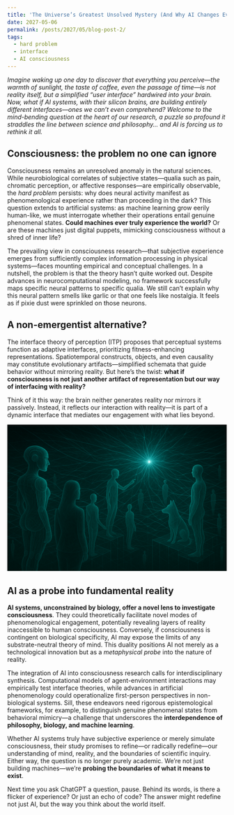 ```yaml
---
title: 'The Universe’s Greatest Unsolved Mystery (And Why AI Changes Everything)'
date: 2027-05-06
permalink: /posts/2027/05/blog-post-2/
tags:
  - hard problem
  - interface
  - AI consciousness
---
```


_Imagine waking up one day to discover that everything you perceive—the warmth of sunlight, the taste of coffee, even the passage of time—is not reality itself, but a simplified “user interface” hardwired into your brain. Now, what if AI systems, with their silicon brains, are building entirely different interfaces—ones we can’t even comprehend? Welcome to the mind-bending question at the heart of our research, a puzzle so profound it straddles the line between science and philosophy… and AI is forcing us to rethink it all._

## Consciousness: the problem no one can ignore

Consciousness remains an unresolved anomaly in the natural sciences. While neurobiological correlates of subjective states—qualia such as pain, chromatic perception, or affective responses—are empirically observable, the _hard problem_ persists: why does neural activity manifest as phenomenological experience rather than proceeding in the dark? This question extends to artificial systems: as machine learning grow eerily human-like, we must interrogate whether their operations entail genuine phenomenal states. **Could machines ever truly experience the world?** Or are these machines just digital puppets, mimicking consciousness without a shred of inner life?

The prevailing view in consciousness research—that subjective experience emerges from sufficiently complex information processing in physical systems—faces mounting empirical and conceptual challenges. In a nutshell, the problem is that the theory hasn’t quite worked out. Despite advances in neurocomputational modeling, no framework successfully maps specific neural patterns to specific qualia. We still can’t explain why this neural pattern smells like garlic or that one feels like nostalgia. It feels as if pixie dust were sprinkled on those neurons. 

<!-- [^1] This is a quote from a famous neurophilosopher. We believe can turn against her own theory. -->
## A non-emergentist alternative? 

The interface theory of perception (ITP) proposes that perceptual systems function as adaptive interfaces, prioritizing fitness-enhancing representations. Spatiotemporal constructs, objects, and even causality may constitute evolutionary artifacts—simplified schemata that guide behavior without mirroring reality. But here’s the twist: **what if consciousness is not just another artifact of representation but our way of interfacing with reality?**

Think of it this way: the brain neither generates reality nor mirrors it passively. Instead, it reflects our interaction with reality—it is part of a dynamic interface that mediates our engagement with what lies beyond.

<!-- Think of it this way: Your brain does not show reality as it is, but neither is it a generator of reality. It is an image of your interaction with the reality that lies behind the interface. -->

![Agents interfacing with RS](/images/interfaces4.png)

## AI as a probe into fundamental reality

**AI systems, unconstrained by biology, offer a novel lens to investigate consciousness**. They could theoretically facilitate novel modes of phenomenological engagement, potentially revealing layers of reality inaccessible to human consciousness. Conversely, if consciousness is contingent on biological specificity, AI may expose the limits of any substrate-neutral theory of mind. This duality positions AI not merely as a technological innovation but as a _metaphysical probe_ into the nature of reality.

The integration of AI into consciousness research calls for interdisciplinary synthesis. Computational models of agent-environment interactions may empirically test interface theories, while advances in artificial phenomenology could operationalize first-person perspectives in non-biological systems. Sill, these endeavors need rigorous epistemological frameworks, for example, to distinguish genuine phenomenal states from behavioral mimicry—a challenge that underscores the **interdependence of philosophy, biology, and machine learning**.

Whether AI systems truly have subjective experience or merely simulate consciousness, their study promises to refine—or radically redefine—our understanding of mind, reality, and the boundaries of scientific inquiry. Either way, the question is no longer purely academic. We’re not just building machines—we’re **probing the boundaries of what it means to exist**. 

Next time you ask ChatGPT a question, pause. Behind its words, is there a flicker of experience? Or just an echo of code? The answer might redefine not just AI, but the way you think about the world itself.
